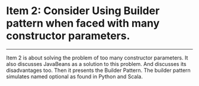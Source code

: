 # Item 2: Consider Using Builder pattern when faced with many constructor parameters.

<hr>
Item 2 is about solving the problem of too many constructor parameters. It also discusses 
JavaBeans as a solution to this problem.
And discusses its disadvantages too. Then it presents the Builder Pattern.
The builder pattern simulates named optional as found in Python and Scala.
